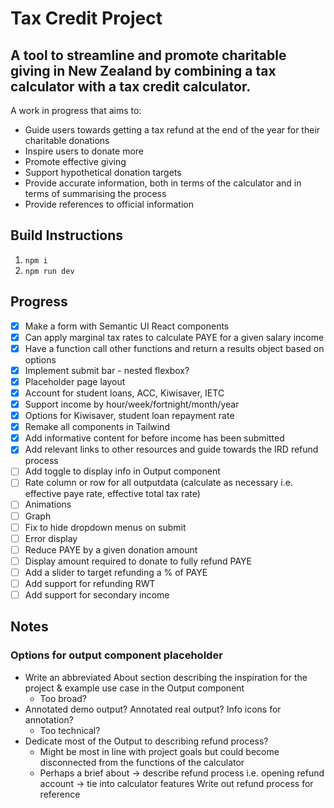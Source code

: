 # Tax Credit Project

## A tool to streamline and promote charitable giving in New Zealand by combining a tax calculator with a tax credit calculator.

A work in progress that aims to: 

* Guide users towards getting a tax refund at the end of the year for their charitable donations
* Inspire users to donate more
* Promote effective giving
* Support hypothetical donation targets
* Provide accurate information, both in terms of the calculator and in terms of summarising the process
* Provide references to official information

## Build Instructions

1. `npm i`
2. `npm run dev`

## Progress

- [x] Make a form with Semantic UI React components
- [x] Can apply marginal tax rates to calculate PAYE for a given salary income
- [x] Have a function call other functions and return a results object based on options
- [x] Implement submit bar - nested flexbox?
- [x] Placeholder page layout
- [x] Account for student loans, ACC, Kiwisaver, IETC
- [x] Support income by hour/week/fortnight/month/year
- [x] Options for Kiwisaver, student loan repayment rate
- [x] Remake all components in Tailwind
- [x] Add informative content for before income has been submitted
- [x] Add relevant links to other resources and guide towards the IRD refund process
- [ ] Add toggle to display info in Output component
- [ ] Rate column or row for all outputdata (calculate as necessary i.e. effective paye rate, effective total tax rate)
- [ ] Animations
- [ ] Graph
- [ ] Fix to hide dropdown menus on submit
- [ ] Error display
- [ ] Reduce PAYE by a given donation amount
- [ ] Display amount required to donate to fully refund PAYE
- [ ] Add a slider to target refunding a % of PAYE
- [ ] Add support for refunding RWT
- [ ] Add support for secondary income

## Notes

### Options for output component placeholder
- Write an abbreviated About section describing the inspiration for the project & example use case in the Output component
    - Too broad?
- Annotated demo output? Annotated real output? Info icons for annotation?
    - Too technical?
- Dedicate most of the Output to describing refund process?
    - Might be most in line with project goals but could become disconnected from the functions of the calculator
    - Perhaps a brief about -> describe refund process i.e. opening refund account -> tie into calculator features
Write out refund process for reference